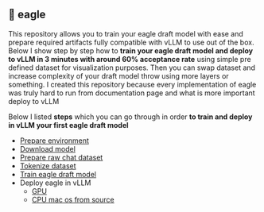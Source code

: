 ## 🦅 eagle

This repository allows you to train your eagle draft model with ease and prepare required artifacts fully compatible with vLLM to use out of the box. Below I show step by step how to **train your eagle draft model and deploy to vLLM in 3 minutes with around 60% acceptance rate** using simple pre defined dataset for visualization purposes. Then you can swap dataset and increase complexity of your draft model throw using more layers or something. I created this repository because every implementation of eagle was truly hard to run from documentation page and what is more important deploy to vLLM

Below I listed **steps** which you can go through in order **to train and deploy in vLLM your first eagle draft model**

* [Prepare environment](./documentation/prepare_environment.md)
* [Download model](./documentation/download_model.md)
* [Prepare raw chat dataset](./documentation/prepare_raw_chat_dataset.md)
* [Tokenize dataset](./documentation/tokenize_dataset.md)
* [Train eagle draft model](./documentation/train_eagle_draft_model.md)
* Deploy eagle in vLLM
  * [GPU](./documentation/deploy_eagle_gpu.md)
  * [CPU mac os from source](./documentation/deploy_cpu_mac_os_from_source.md)
